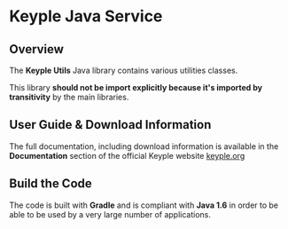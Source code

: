 # Keyple Java Service

## Overview

The **Keyple Utils** Java library contains various utilities classes.

This library **should not be import explicitly because it's imported by transitivity** by the main libraries.

## User Guide & Download Information

The full documentation, including download information is available in the **Documentation** section of the official Keyple website [keyple.org](https://keyple.org)

## Build the Code

The code is built with **Gradle** and is compliant with **Java 1.6** in order to be able to be used by a very large number of applications.
